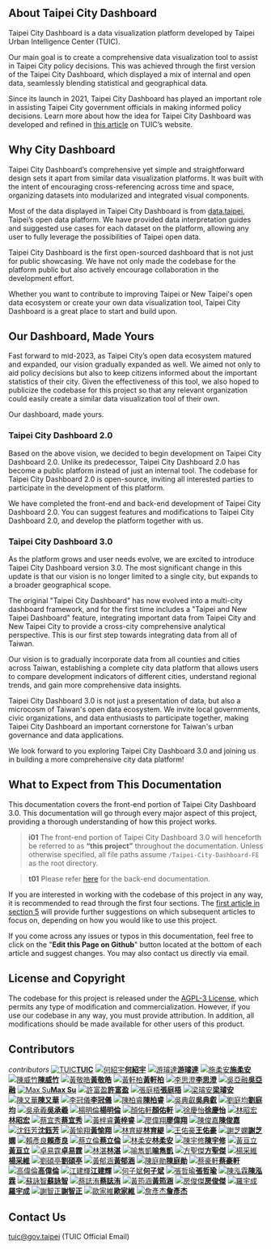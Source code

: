 ## About Taipei City Dashboard

Taipei City Dashboard is a data visualization platform developed by Taipei Urban Intelligence Center (TUIC).

Our main goal is to create a comprehensive data visualization tool to assist in Taipei City policy decisions. This was achieved through the first version of the Taipei City Dashboard, which displayed a mix of internal and open data, seamlessly blending statistical and geographical data.

Since its launch in 2021, Taipei City Dashboard has played an important role in assisting Taipei City government officials in making informed policy decisions. Learn more about how the idea for Taipei City Dashboard was developed and refined in [this article](https://tuic.gov.taipei/en/works/dashboard) on TUIC’s website.

## Why City Dashboard

Taipei City Dashboard’s comprehensive yet simple and straightforward design sets it apart from similar data visualization platforms. It was built with the intent of encouraging cross-referencing across time and space, organizing datasets into modularized and integrated visual components.

Most of the data displayed in Taipei City Dashboard is from [data.taipei](https://data.taipei/), Taipei’s open data platform. We have provided data interpretation guides and suggested use cases for each dataset on the platform, allowing any user to fully leverage the possibilities of Taipei open data.

Taipei City Dashboard is the first open-sourced dashboard that is not just for public showcasing. We have not only made the codebase for the platform public but also actively encourage collaboration in the development effort.

Whether you want to contribute to improving Taipei or New Taipei's open data ecosystem or create your own data visualization tool, Taipei City Dashboard is a great place to start and build upon.

## Our Dashboard, Made Yours

Fast forward to mid-2023, as Taipei City’s open data ecosystem matured and expanded, our vision gradually expanded as well. We aimed not only to aid policy decisions but also to keep citizens informed about the important statistics of their city. Given the effectiveness of this tool, we also hoped to publicize the codebase for this project so that any relevant organization could easily create a similar data visualization tool of their own.

Our dashboard, made yours.

### Taipei City Dashboard 2.0

Based on the above vision, we decided to begin development on Taipei City Dashboard 2.0. Unlike its predecessor, Taipei City Dashboard 2.0 has become a public platform instead of just an internal tool. The codebase for Taipei City Dashboard 2.0 is open-source, inviting all interested parties to participate in the development of this platform.

We have completed the front-end and back-end development of Taipei City Dashboard 2.0. You can suggest features and modifications to Taipei City Dashboard 2.0, and develop the platform together with us.

### Taipei City Dashboard 3.0

As the platform grows and user needs evolve, we are excited to introduce Taipei City Dashboard version 3.0. The most significant change in this update is that our vision is no longer limited to a single city, but expands to a broader geographical scope.

The original "Taipei City Dashboard" has now evolved into a multi-city dashboard framework, and for the first time includes a "Taipei and New Taipei Dashboard" feature, integrating important data from Taipei City and New Taipei City to provide a cross-city comprehensive analytical perspective. This is our first step towards integrating data from all of Taiwan.

Our vision is to gradually incorporate data from all counties and cities across Taiwan, establishing a complete city data platform that allows users to compare development indicators of different cities, understand regional trends, and gain more comprehensive data insights.

Taipei City Dashboard 3.0 is not just a presentation of data, but also a microcosm of Taiwan's open data ecosystem. We invite local governments, civic organizations, and data enthusiasts to participate together, making Taipei City Dashboard an important cornerstone for Taiwan's urban governance and data applications.

We look forward to you exploring Taipei City Dashboard 3.0 and joining us in building a more comprehensive city data platform!

## What to Expect from This Documentation

This documentation covers the front-end portion of Taipei City Dashboard 3.0. This documentation will go through every major aspect of this project, providing a thorough understanding of how this project works.

> **i01**
> The front-end portion of Taipei City Dashboard 3.0 will henceforth be referred to as **“this project”** throughout the documentation. Unless otherwise specified, all file paths assume `/Taipei-City-Dashboard-FE` as the root directory.

> **t01**
> Please refer [here](/back-end) for the back-end documentation.

If you are interested in working with the codebase of this project in any way, it is recommended to read through the first four sections. The [first article in section 5](/front-end/customization-overview) will provide further suggestions on which subsequent articles to focus on, depending on how you would like to use this project.

If you come across any issues or typos in this documentation, feel free to click on the "**Edit this Page on Github**" button located at the bottom of each article and suggest changes. You may also contact us directly via email.

## License and Copyright

The codebase for this project is released under the [AGPL-3 License](https://github.com/tpe-doit/Taipei-City-Dashboard/blob/main/LICENSE), which permits any type of modification and commercialization. However, if you use our codebase in any way, you must provide attribution. In addition, all modifications should be made available for other users of this product.

## Contributors

_contributors_
[![TUIC](/images/contributors/tuic.png)**TUIC**](https://tuic.gov.taipei)
[![何紹宇](https://avatars.githubusercontent.com/u/105908220?v=4)**何紹宇**](https://github.com/igorho2000)
[![游璿達](https://avatars.githubusercontent.com/u/28524902?v=4)**游璿達**](https://github.com/iimahao)
[![施柔安](https://avatars.githubusercontent.com/u/38744279?v=4)**施柔安**](https://github.com/ann125697)
[![陳威竹](https://avatars.githubusercontent.com/u/141092596?v=4)**陳威竹**](https://github.com/Chu-c-git)
[![黃敬皓](https://avatars.githubusercontent.com/u/70930600?v=4)**黃敬皓**](https://github.com/JHH11)
[![黃軒柏](https://avatars.githubusercontent.com/u/87354177?v=4)**黃軒柏**](https://github.com/godspeedhuang)
[![李思澄](https://avatars.githubusercontent.com/u/147133205?v=4)**李思澄**](https://github.com/annieleeeee)
[![吳亞融](https://avatars.githubusercontent.com/u/147133247?v=4)**吳亞融**](https://github.com/Lauren8799)
[![Max Su](https://avatars.githubusercontent.com/u/24913710?v=4)**Max Su**](https://github.com/hsuanchi)
[![許富盈](https://avatars.githubusercontent.com/u/95673941?v=4)**許富盈**](https://github.com/fuyingxx0)
[![張庭梧](https://avatars.githubusercontent.com/u/53422996?v=4)**張庭梧**](https://github.com/tingwoo)
[![梁璿安](https://avatars.githubusercontent.com/u/96676144?v=4)**梁璿安**](https://github.com/NTUBOY)
[![陳又華](https://avatars.githubusercontent.com/u/101912090?v=4)**陳又華**](https://github.com/chenjoachim)
[![李冠儀](https://avatars.githubusercontent.com/u/58414317?v=4)**李冠儀**](https://github.com/gary920209)
[![陳柏睿](https://avatars.githubusercontent.com/u/90591931?v=4)**陳柏睿**](https://github.com/rakechen-0307)
[![吳典叡](https://avatars.githubusercontent.com/u/92157987?v=4)**吳典叡**](https://github.com/dienruei123)
[![劉庭均](https://avatars.githubusercontent.com/u/104571273?v=4)**劉庭均**](https://github.com/Davidliu012)
[![吳承羲](/images/contributors/codefest.png)**吳承羲**](https://codefest.taipei)
[![楊明倫](https://avatars.githubusercontent.com/u/51404102?v=4)**楊明倫**](https://github.com/KevinYang2229)
[![顏佑軒](https://avatars.githubusercontent.com/u/25718375?v=4)**顏佑軒**](https://github.com/chrisyen8341)
[![徐慶怡](https://avatars.githubusercontent.com/u/116020940?v=4)**徐慶怡**](https://github.com/pandaachuitwm)
[![林昭宏](https://avatars.githubusercontent.com/u/8535502?v=4)**林昭宏**](https://github.com/Toma-L)
[![蔡宜秀](https://avatars.githubusercontent.com/u/149913183?v=4)**蔡宜秀**](https://github.com/EllenTsaitw)
[![黃梓睿](https://avatars.githubusercontent.com/u/117844832)**黃梓睿**](https://github.com/11044123)
[![廖偉翔](https://avatars.githubusercontent.com/u/46708687?v=4)**廖偉翔**](https://github.com/XinRed)
[![陳俊嘉](/images/contributors/codefest.png)**陳俊嘉**](https://github.com/11044123/Taipei-City-Dashboard-FE)
[![沈鈺芳](https://avatars.githubusercontent.com/u/118120884?v=4)**沈鈺芳**](https://github.com/YuFangShen)
[![黃愉翔](https://avatars.githubusercontent.com/u/116791891?v=4)**黃愉翔**](https://github.com/huangyyuuu)
[![林育緹](https://avatars.githubusercontent.com/u/66775433?v=4)**林育緹**](https://github.com/oohyuti)
[![王佑豪](https://avatars.githubusercontent.com/u/66046966?v=4)**王佑豪**](https://github.com/vnaticzhock)
[![謝芝嫻](https://avatars.githubusercontent.com/u/95428315?v=4)**謝芝嫻**](https://github.com/pigbearhsien)
[![賴彥良](https://avatars.githubusercontent.com/u/57023743?v=4)**賴彥良**](https://github.com/yenlianglai)
[![蔡立倫](https://avatars.githubusercontent.com/u/45750993?v=4)**蔡立倫**](https://github.com/tsailawrence)
[![林柔安](https://avatars.githubusercontent.com/u/24452337?v=4)**林柔安**](https://github.com/anne030303/)
[![陳宇修](https://avatars.githubusercontent.com/u/27717979?v=4)**陳宇修**](https://github.com/Kenny-Snub-Nose-Monk)
[![黃亘立](https://avatars.githubusercontent.com/u/2591880?v=4)**黃亘立**](https://github.com/j450nhuang)
[![卓易霆](https://avatars.githubusercontent.com/u/148839168?v=4)**卓易霆**](https://github.com/artgistim)
[![林湛](https://avatars.githubusercontent.com/u/68535430?v=4)**林湛**](https://github.com/janlin002)
[![喻雋凱](https://avatars.githubusercontent.com/u/49083781?v=4)**喻雋凱**](https://github.com/Aquilass)
[![方聖傑](https://avatars.githubusercontent.com/u/93846808?v=4)**方聖傑**](https://github.com/Scottman625)
[![楊采維](https://avatars.githubusercontent.com/u/108170764?v=4)**楊采維**](https://github.com/WeiLocus)
[![劉碩亭](https://avatars.githubusercontent.com/u/76770643?v=4)**劉碩亭**](https://github.com/ottovenliu)
[![黃郁涵](https://avatars.githubusercontent.com/u/64198190?v=4)**黃郁涵**](https://github.com/lopthick3)
[![陳庭勛](https://avatars.githubusercontent.com/u/10396434?v=4)**陳庭勛**](https://github.com/RayChenCode)
[![蔡豪軒](https://avatars.githubusercontent.com/u/42313425?v=4)**蔡豪軒**](https://github.com/ttom525tw)
[![高偉倫](https://avatars.githubusercontent.com/u/82998557?v=4)**高偉倫**](https://github.com/AllenKao06)
[![江建輝](https://avatars.githubusercontent.com/u/42363293?v=4)**江建輝**](https://github.com/ChiangArthur)
[![何子斌](https://avatars.githubusercontent.com/u/43328591?v=4)**何子斌**](https://github.com/ntubrian)
[![張哲瑜](https://avatars.githubusercontent.com/u/4507239?v=4)**張哲瑜**](https://github.com/Mark1002)
[![陳泓霖](https://avatars.githubusercontent.com/u/96641400?v=4)**陳泓霖**](https://github.com/Holin5566)
[![蘇詠智](https://avatars.githubusercontent.com/u/43024271?v=4)**蘇詠智**](https://github.com/scott9909041)
[![蔡誌洧](https://avatars.githubusercontent.com/u/103926221?v=4)**蔡誌洧**](https://github.com/robin502071)
[![黃筠涵](https://avatars.githubusercontent.com/u/104147108?v=4)**黃筠涵**](https://github.com/yhanh)
[![房俊傑](https://avatars.githubusercontent.com/u/14208280?v=4)**房俊傑**](https://github.com/fenjj)
[![羅宇成](https://avatars.githubusercontent.com/u/12069248?v=4)**羅宇成**](https://github.com/david855033)
[![謝智正](https://avatars.githubusercontent.com/u/65650108?v=4)**謝智正**](https://github.com/zuchen75)
[![歐家維](https://avatars.githubusercontent.com/u/111524597?v=4)**歐家維**](https://github.com/jwou0406)
[![詹彥杰](https://avatars.githubusercontent.com/u/91727472?v=4)**詹彥杰**](https://github.com/zhanyanjie6796)

## Contact Us

tuic@gov.taipei (TUIC Official Email)

